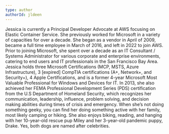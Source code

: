 ```yaml
---
type: author
authorId: jldeen
---
```


Jessica is currently a Principal Developer Advocate at AWS focusing on Elastic Container Service. She previously worked for Microsoft in a variety of capacities for over a decade. She began as a vendor in April of 2009, became a full time employee in March of 2016, and left in 2022 to join AWS. Prior to joining Microsoft, she spent over a decade as an IT Consultant / Systems Administrator for various corporate and enterprise environments, catering to end users and IT professionals in the San Francisco Bay Area. Jessica holds three Microsoft Certifications (MCP, MSTS, Azure Infrastructure), 3 [expired] CompTIA certifications (A+, Network+, and Security+), 4 Apple Certifications, and is a former 4-year Microsoft Most Valuable Professional for Windows and Devices for IT. In 2013, she also achieved her FEMA Professional Development Series (PDS) certification from the U.S Department of Homeland Security, which recognizes her communication, leadership, influence, problem solving, and decision making abilities during times of crisis and emergency. When she’s not doing something geeky, you can find her doing something active with her family, most likely camping or hiking. She also enjoys biking, reading, and hanging with her 10-year-old rescue pup Miley and her 3-year-old pandemic puppy, Drake. Yes, both dogs are named after celebrities.